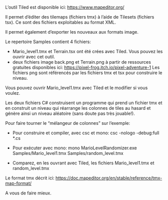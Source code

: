 L’outil Tiled est disponible ici: https://www.mapeditor.org/

Il permet d’éditer des tilemaps (fichiers tmx) à l’aide de Tilesets (fichiers tsx). Ce sont des fichiers exploitables au format XML.

Il permet également d’exporter les nouveaux aux formats image.

Le repertoire Samples contient 4 fichiers:
- Mario_level1.tmx et Terrain.tsx ont été crées avec Tiled. Vous pouvez les ouvrir avec cet outil.
- deux fichiers image back.png et Terrain.png à partir de ressources gratuites disponibles ici: https://pixel-frog.itch.io/pixel-adventure-1
Les fichiers png sont référencés par les fichiers tmx et tsx pour construire le niveau.

Vous pouvez ouvrir Mario_level1.tmx avec Tiled et le modifier si vous voulez.

Les deux fichiers C# construisent un programme qui prend un fichier tmx et en construit un niveau qui réarrange les colonnes de tiles au hasard et génère ainsi un niveau aléatoire (sans doute pas très jouable!).

Pour faire tourner le “mélangeur de colonnes” sur l’exemple:

- Pour construire et compiler, avec csc et mono:
csc -nologo -debug:full *.cs

- Pour exécuter avec mono:
mono MarioLevelRandomizer.exe Samples/Mario_level1.tmx Samples/random_level.tmx

- Comparez, en les ouvrant avec Tiled, les fichiers Mario_level1.tmx et random_level.tmx

Le format tmx décrit ici: https://doc.mapeditor.org/en/stable/reference/tmx-map-format/

A vous de faire mieux.

